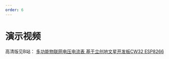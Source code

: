 ```yaml
---
order: 6
---
```

# 演示视频
高清版见B站： [多功能物联网电压电流表 基于立创地文星开发板CW32 ESP8266](https://www.bilibili.com/video/BV1WhYxeWEEA)